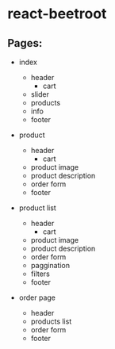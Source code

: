 # react-beetroot

## Pages:
 - index
 	- header
 		- cart
 	- slider
 	- products
 	- info
 	- footer

 - product
 	- header
 		- cart
 	- product image
 	- product description
 	- order form
 	- footer

 - product list
 	- header
 		- cart
 	- product image
 	- product description
 	- order form
 	- paggination
 	- filters
 	- footer

 - order page
 	- header
 	- products list
 	- order form
 	- footer